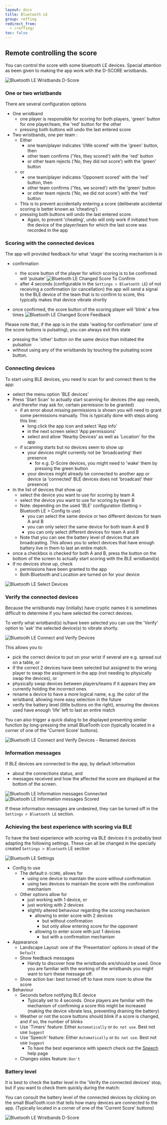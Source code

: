 ```yaml
---
layout: docs
title: Bluetooth LE
group: reffing
redirect_from:
  - /reffing/
toc: false
---
```

## Remote controlling the score

You can control the score with some bluetooth LE devices.
Special attention as been given to making the app work with the D-SCORE wristbands.

![Bluetooth LE Wristbands D-Score](../img/d-score-horizontal.png)

### One or two wristbands

There are several configuration options
- One wristband
    - one player is responsible for scoring for both players, 'green' button for one player/team, the 'red' button for the other
    - pressing both buttons will undo the last entered score
- Two wristbands, one per team :
    - Either 
        - one team/player indicates 'I/We scored' with the 'green' button, then
        - other team confirms ('Yes, they scored') with the 'red' button
        - or other team rejects ('No, they did not score') with the 'green' button
    - or 
        - one team/player indicates 'Opponent scored' with the 'red' button, then
        - other team confirms ('Yes, we scored')  with the 'green' button
        - or other team rejects ('No, we did not score') with the 'red' button
    - This is to prevent accidentally entering a score (deliberate accidental scoring is better known as 'cheating')
    - pressing both buttons will undo the last entered score. 
        - Again, to prevent 'cheating', undo will only work if initiated from the device of the player/team for which the last score was recorded in the app

### Scoring with the connected devices

The app will provided feedback for what 'stage' the scoring mechanism is in
- confirmation
    - the score button of the player for which scoring is to be confirmed will 'pulsate'
![Bluetooth LE Changed Score To Confirm](../img/sb.ble.scorechange.confirm.pulsate.01.gif)
    - after 4 seconds (configurable in the `Settings > Bluetooth LE`) of not receiving a confirmation (or cancellation) the app will send a signal to the BLE device of the team that is to confirm to score, this typically makes that device vibrate shortly

- once confirmed, the score button of the scoring player will 'blink' a few times
![Bluetooth LE Changed Score Feedback](../img/sb.ble.scorechange.feedback.blink.01.gif)

Please note that, if the app is in the state 'waiting for confirmation' (one of the score buttons is pulsating), 
you can always exit this state
- pressing the 'other' button on the same device than initiated the pulsation
- without using any of the wristbands by touching the pulsating score button. 

### Connecting devices

To start using BLE devices, you need to scan for and connect them to the app:
- select the menu option 'BLE devices'
- Press 'Start Scan' to actually start scanning for devices (the app needs, and therefor may ask for, certain permission to be granted)
    - if an error about missing permissions is shown you will need to grant some permissions manually. This is typically done with steps along this line:
        - long click the app icon and select 'App info'
        - in the next screen select 'App permissions'
        - select and allow 'Nearby Devices' as well as 'Location' for the app
    - if scanning starts but no devices seem to show up
        - your devices might currently not be 'broadcasting' their presence
          - for e.g. D-Score devices, you might need to 'wake' them by pressing the green button
        - your devices might already be connected to another app or device (a 'connected' BLE devices does not 'broadcast' their presence)
- In the list of devices that show up
    - select the device you want to use for scoring by team A
    - select the device you want to use for scoring by team B
    - Note: depending on the used 'BLE' configuration (Setting > Bluetooth LE > Config to use) 
        - you can select the same device or two different devices for team A and B
        - you can only select the same device for both team A and B
        - you can only select different devices for team A and B
    - Note that you can see the battery level of devices that are broadcasting. 
      This allows you to select devices that have enough battery live in them to last an entire match.  
- once a checkbox is checked for both A and B, press the button on the bottom of the screen to actually start scoring with the BLE wristband(s)
- if no devices show up, check
  - permissions have been granted to the app
  - Both Bluetooth and Location are turned on for your device 

![Bluetooth LE Select Devices](../img/sb.ble.01.select.devices.png)

### Verify the connected devices

Because the wristbands may (initially) have cryptic names it is sometimes difficult to determine if you have 
selected the correct devices.

To verify what wristband(s) is/have been selected you can use the 'Verify' option to 'ask' the 
selected device(s) to vibrate shortly.

![Bluetooth LE Connect and Verify Devices](../img/sb.ble.01.verify.connected.devices.png)

This allows you to 
- pick the correct device to put on your wrist if several are e.g. spread out on a table, or
- if the correct 2 devices have been selected but assigned to the wrong player to swap the assignment in the app (not needing to physically swap the devices), or  
- physically swap devices between players/teams if it appears they are currently holding the incorrect ones
- rename a device to have a more logical name, e.g. the color of the wristband, allowing more easy selection in the future
- verify the battery level (little buttons on the right), ensuring the devices used have enough 'life' left to last an entire match

You can also trigger a quick dialog to be displayed presenting similar function by long-pressing the small BlueTooth icon (typically located in a corner of one of the 'Current Score' buttons).

![Bluetooth LE Connect and Verify Devices - Renamed devices](../img/sb.ble.01.select.devices.devices.renamed.png)

### Information messages

If BLE devices are connected to the app, by default information 
- about the connections status, and 
- messages received and how the affected the score
are displayed at the bottom of the screen.

![Bluetooth LE Information messages Connected](../img/sb.ble.02.a.information.messages.png)
![Bluetooth LE Information messages Scored](../img/sb.ble.02.b.information.messages.png)

If these information messages are undesired, they can be turned off in the `Settings > Bluetooth LE` section.

### Achieving the best experience with scoring via BLE

To have the best experience with scoring via BLE devices it is probably best adapting the following settings.
These can all be changed in the specially created `Settings > Bluetooth` LE section

![Bluetooth LE Settings](../img/sb.ble.03.settings.png)

- Config to use
    - The default `D-SCORE`, allows for
         - using one device to maintain the score without confirmation
         - using two devices to maintain the score with the confirmation mechanism
    - Other options allow for 
        - just working with 1 device, or 
        - just working with 2 devices
        - slightly altered behaviour regarding the scoring mechanism
            - allowing to enter score with 2 devices 
                - but without confirmation
                - but only allow entering score for the opponent
            - allowing to enter score with just 1 devices 
                - but with a confirmation mechanism  
- Appearance
    - Landscape Layout: one of the 'Presentation' options in stead of the `Default`
    - Show feedback messages
        - Handy to discover how the wristbands are/should be used. Once you are familiar with the working of the wristbands you might want to turn these message off.
    - Show action bar: best turned off to have more room to show the score
- Behaviour
    - Seconds before notifying BLE device
        - Typically set to 4 seconds. Once players are familiar with the mechanism of confirming a score this might be increased (making the device vibrate less, preventing draining the battery)
    - Weather or not the score buttons should blink if a score is changed, and if so, the number of blinks 
    - Use 'Timers' feature: Either `Automatically` or `Do not use`. Best not use `Suggest`
    - Use 'Speech' feature: Either `Automatically` or `Do not use`. Best not use `Suggest`
      - To have the best experience with speech check out the [Speech](3.3.speech.md) help page 
    - Changes sides feature: `Don't`

### Battery level

It is best to check the batter level in the 'Verify the connected devices' stop, but if you want to check them quickly during the match:

You can consult the battery level of the connected devices by clicking on the small BlueTooth icon that tells how many devices are connected to the app.
(Typically located in a corner of one of the 'Current Score' buttons)

![Bluetooth LE Wristbands D-Score](../img/d-score-vertical.png)
